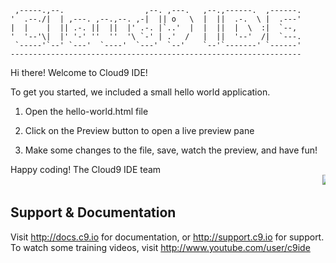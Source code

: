      ,-----.,--.                  ,--. ,---.   ,--.,------.  ,------.
    '  .--./|  | ,---. ,--.,--. ,-|  || o   \  |  ||  .-.  \ |  .---'
    |  |    |  || .-. ||  ||  |' .-. |`..'  |  |  ||  |  \  :|  `--, 
    '  '--'\|  |' '-' ''  ''  '\ `-' | .'  /   |  ||  '--'  /|  `---.
     `-----'`--' `---'  `----'  `---'  `--'    `--'`-------' `------'
    ----------------------------------------------------------------- 


Hi there! Welcome to Cloud9 IDE!

To get you started, we included a small hello world application.

1) Open the hello-world.html file

2) Click on the Preview button to open a live preview pane

3) Make some changes to the file, save, watch the preview, and have fun!

Happy coding!
The Cloud9 IDE team
<marquee>
  <img id="p2" src="https://www.childrenshospitals.org/-/media/Images/CHA/promo/homepage_1440x518/case_for_investing_children_running_1440x518.png">
  <img  id= "p1" src="http://www.gooddeals.com/files/prfiles/boy%20and%20doctor.jpg">
  <img id="p1" src="http://www.crainsnewyork.com/apps/pbcsi.dll/storyimage/CN/20170331/HEALTH_CARE/170339978/AR/0/child-with-doctor.jpg">
 </marquee>

## Support & Documentation

Visit http://docs.c9.io for documentation, or http://support.c9.io for support.
To watch some training videos, visit http://www.youtube.com/user/c9ide
